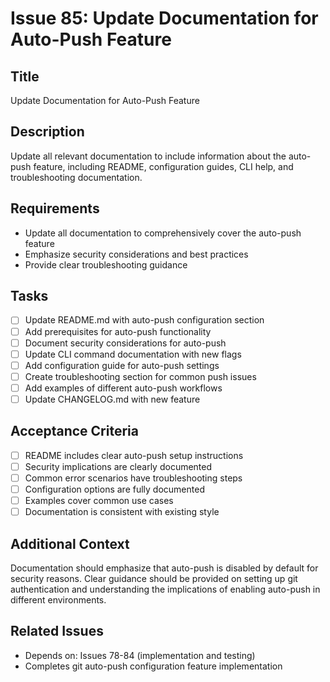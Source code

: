 # Issue 85: Update Documentation for Auto-Push Feature

## Title
Update Documentation for Auto-Push Feature

## Description
Update all relevant documentation to include information about the auto-push feature, including README, configuration guides, CLI help, and troubleshooting documentation.

## Requirements
- Update all documentation to comprehensively cover the auto-push feature
- Emphasize security considerations and best practices
- Provide clear troubleshooting guidance

## Tasks
- [ ] Update README.md with auto-push configuration section
- [ ] Add prerequisites for auto-push functionality
- [ ] Document security considerations for auto-push
- [ ] Update CLI command documentation with new flags
- [ ] Add configuration guide for auto-push settings
- [ ] Create troubleshooting section for common push issues
- [ ] Add examples of different auto-push workflows
- [ ] Update CHANGELOG.md with new feature

## Acceptance Criteria
- [ ] README includes clear auto-push setup instructions
- [ ] Security implications are clearly documented
- [ ] Common error scenarios have troubleshooting steps
- [ ] Configuration options are fully documented
- [ ] Examples cover common use cases
- [ ] Documentation is consistent with existing style

## Additional Context
Documentation should emphasize that auto-push is disabled by default for security reasons. Clear guidance should be provided on setting up git authentication and understanding the implications of enabling auto-push in different environments.

## Related Issues
- Depends on: Issues 78-84 (implementation and testing)
- Completes git auto-push configuration feature implementation
